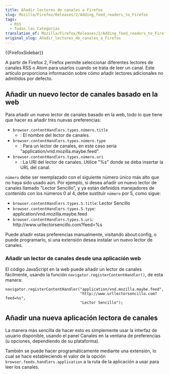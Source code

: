 ```yaml
---
title: Añadir lectores de canales a Firefox
slug: Mozilla/Firefox/Releases/2/Adding_feed_readers_to_Firefox
tags:
  - RSS
  - Todas_las_Categorías
translation_of: Mozilla/Firefox/Releases/2/Adding_feed_readers_to_Firefox
original_slug: Añadir_lectores_de_canales_a_Firefox
---
```

{{FirefoxSidebar}}

A partir de Firefox 2, Firefox permite seleccionar diferentes lectores de canales RSS o Atom para usarlos cuando se trata de leer un canal. Este artículo proporciona información sobre cómo añadir lectores adicionales no admitidos por defecto.

## Añadir un nuevo lector de canales basado en la web

Para añadir un nuevo lector de canales basado en la web, todo lo que tiene que hacer es añadir tres nuevas preferencias:

- `browser.contentHandlers.types.número.title`
  - : El nombre del lector de canales.
- `browser.contentHandlers.types.número.type`
  - : Para un lector de canales, en este caso sería "application/vnd.mozilla.maybe.feed".
- `browser.contentHandlers.types.número.uri`
  - : La URI del lector de canales. Utilice "%s" donde se deba insertar la URL del canal.

`número` debe ser reemplazado con el siguiente número único más alto que no haya sido usado aún. Por ejemplo, si desea añadir un nuevo lector de canales llamado "Lector Sencillo", y ya están definidos manejadores de contenido con los números 0 al 4, debe sustituir `número` por 5, como sigue:

- `browser.contentHandlers.types.5.title`: Lector Sencillo
- `browser.contentHandlers.types.5.type`: application/vnd.mozilla.maybe.feed
- `browser.contentHandlers.types.5.uri`: http\://www\.urllectorsencillo.com?feed=%s

Puede añadir estas preferencias manualmente, visitando about:config, o puede programarlo, si una extensión desea instalar un nuevo lector de canales.

### Añadir un lector de canales desde una aplicación web

El código JavaScript en la web puede añadir un lector de canales fácilmente, usando la función `navigator.registerContentHandler()`, de esta manera:

    navigator.registerContentHandler("application/vnd.mozilla.maybe.feed",
                                     "http://www.urllectorsencillo.com?feed=%s",
                                     "Lector Sencillo");

## Añadir una nueva aplicación lectora de canales

La manera más sencilla de hacer esto es simplemente usar la interfaz de usuario disponible, usando el panel Canales en la ventana de preferencias (u opciones, dependiendo de su plataforma).

También se puede hacer programáticamente mediante una extensión, lo cual se hace estableciendo el valor de la opción `browser.feeds.handlers.application` a la ruta de la aplicación a usar para leer los canales. 
